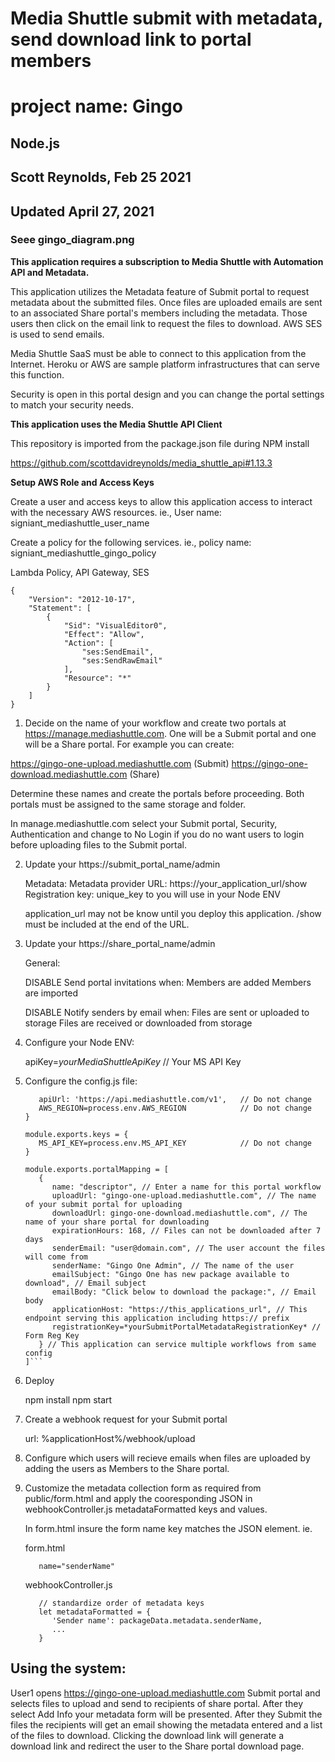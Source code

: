 # Media Shuttle submit with metadata, send download link to portal members

# project name: Gingo
## Node.js

## Scott Reynolds, Feb 25 2021
## Updated April 27, 2021

### Seee gingo_diagram.png ###

**This application requires a subscription to Media Shuttle with Automation API and Metadata.**

   This application utilizes the Metadata feature of Submit portal to request metadata about the submitted files. Once files are uploaded emails are sent to an associated Share portal's members including the metadata. Those users then click on the email link to request the files to download. AWS SES is used to send emails.

   Media Shuttle SaaS must be able to connect to this application from the Internet. Heroku or AWS are sample platform infrastructures that can serve this function.
   
   Security is open in this portal design and you can change the portal settings to match your security needs.

**This application uses the Media Shuttle API Client**

This repository is imported from the package.json file during NPM install

https://github.com/scottdavidreynolds/media_shuttle_api#1.13.3

**Setup AWS Role and Access Keys**

Create a user and access keys to allow this application access to interact with the necessary AWS resources. ie., User name: signiant_mediashuttle_user_name

Create a policy for the following services. ie., policy name: signiant_mediashuttle_gingo_policy

Lambda Policy, API Gateway, SES
```
{
    "Version": "2012-10-17",
    "Statement": [
        {
            "Sid": "VisualEditor0",
            "Effect": "Allow",
            "Action": [
                "ses:SendEmail",
                "ses:SendRawEmail"
            ],
            "Resource": "*"
        }
    ]
}
```
1.  Decide on the name of your workflow and create two portals at https://manage.mediashuttle.com. One will be a Submit portal and one will be a Share portal. For example you can create:

   https://gingo-one-upload.mediashuttle.com (Submit) 
   https://gingo-one-download.mediashuttle.com (Share)

   Determine these names and create the portals before proceeding. Both portals must be assigned to the same storage and folder.

   In manage.mediashuttle.com select your Submit portal, Security, Authentication and change to No Login if you do no want users to login before uploading files to the Submit portal.

2. Update your https://submit_portal_name/admin

   Metadata: Metadata provider URL: https://your_application_url/show  
   Registration key: unique_key to you will use in your Node ENV

   application_url may not be know until you deploy this application.
   /show must be included at the end of the URL.

3. Update your https://share_portal_name/admin 

   General: 
   
   DISABLE Send portal invitations when:
      Members are added
      Members are imported

   DISABLE Notify senders by email when:
      Files are sent or uploaded to storage
      Files are received or downloaded from storage

      
4. Configure your Node ENV:

   apiKey=*yourMediaShuttleApiKey* // Your MS API Key

5. Configure the config.js file:

   ```module.exports.settings = {
      apiUrl: 'https://api.mediashuttle.com/v1',   // Do not change
      AWS_REGION=process.env.AWS_REGION            // Do not change
   }

   module.exports.keys = {
      MS_API_KEY=process.env.MS_API_KEY            // Do not change
   }

   module.exports.portalMapping = [
      {
         name: "descriptor", // Enter a name for this portal workflow              
         uploadUrl: "gingo-one-upload.mediashuttle.com", // The name of your submit portal for uploading
         downloadUrl: gingo-one-download.mediashuttle.com", // The name of your share portal for downloading
         expirationHours: 168, // Files can not be downloaded after 7 days
         senderEmail: "user@domain.com", // The user account the files will come from
         senderName: "Gingo One Admin", // The name of the user 
         emailSubject: "Gingo One has new package available to download", // Email subject
         emailBody: "Click below to download the package:", // Email body
         applicationHost: "https://this_applications_url", // This endpoint serving this application including https:// prefix
         registrationKey=*yourSubmitPortalMetadataRegistrationKey* // Form Reg Key
      } // This application can service multiple workflows from same config
   ]```

6. Deploy

   npm install
   npm start

7. Create a webhook request for your Submit portal

   url: %applicationHost%/webhook/upload

7. Configure which users will recieve emails when files are uploaded by adding the users as Members to the Share portal.

8. Customize the metadata collection form as required from public/form.html and apply the cooresponding JSON in webhookController.js metadataFormatted keys and values.

   In form.html insure the form name key matches the JSON element. ie. 
   
   form.html
   ```
      name="senderName"
   ```
   webhookController.js
   ```
      // standardize order of metadata keys
      let metadataFormatted = {
         'Sender name': packageData.metadata.senderName,
         ...
      }
   ```

## Using the system: ##

User1 opens https://gingo-one-upload.mediashuttle.com Submit portal and selects files to upload and send to recipients of share portal. After they select Add Info your metadata form will be presented. After they Submit the files the recipients will get an email showing the metadata entered and a list of the files to download. Clicking the download link will generate a download link and redirect the user to the Share portal download page.

